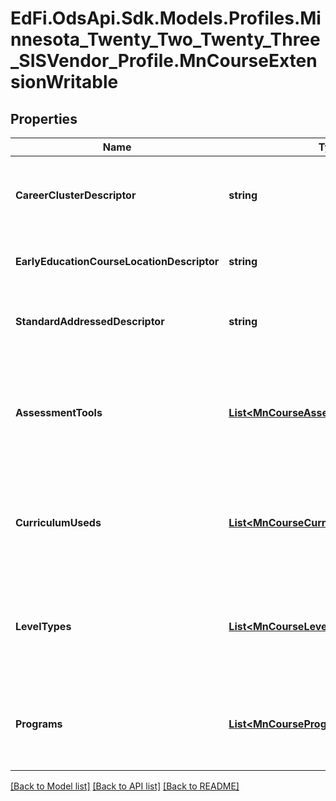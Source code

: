 # EdFi.OdsApi.Sdk.Models.Profiles.Minnesota_Twenty_Two_Twenty_Three_SISVendor_Profile.MnCourseExtensionWritable
## Properties

Name | Type | Description | Notes
------------ | ------------- | ------------- | -------------
**CareerClusterDescriptor** | **string** | Career cluster defines the industry or occupational focus for a career pathways program, plan of study, or course. | [optional] 
**EarlyEducationCourseLocationDescriptor** | **string** | Classification of instruction site for Early Education. E.g., child&#39;s home or care center. | [optional] 
**StandardAddressedDescriptor** | **string** | Locality of entity who&#39;s learning standard is addressed by this course. E.g., State, Federal, or Local. | [optional] 
**AssessmentTools** | [**List&lt;MnCourseAssessmentToolWritable&gt;**](MnCourseAssessmentToolWritable.md) | An unordered collection of courseAssessmentTools. Assessment tool that has been implemented for the course. General purpose but intially implemented for Early Education. | [optional] 
**CurriculumUseds** | [**List&lt;MnCourseCurriculumUsedWritable&gt;**](MnCourseCurriculumUsedWritable.md) | An unordered collection of courseCurriculumUseds. Curriculum as implemented for the course. General purpose but intially implemented for Early Education. | [optional] 
**LevelTypes** | [**List&lt;MnCourseLevelTypeWritable&gt;**](MnCourseLevelTypeWritable.md) | An unordered collection of courseLevelTypes. The &#39;type level&#39; of which the course is associated. E.g, Advanced, Articulated, Basic, Dual, General, No credit, Occupational | [optional] 
**Programs** | [**List&lt;MnCourseProgramWritable&gt;**](MnCourseProgramWritable.md) | An unordered collection of coursePrograms. Program associated to the course. General purpose but intially extended for Early Education. | [optional] 

[[Back to Model list]](../README.md#documentation-for-models) [[Back to API list]](../README.md#documentation-for-api-endpoints) [[Back to README]](../README.md)

